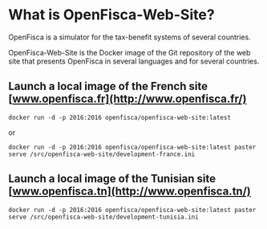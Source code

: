 # What is OpenFisca-Web-Site?

OpenFisca is a simulator for the tax-benefit systems of several countries.

OpenFisca-Web-Site is the Docker image of the Git repository of the web site that presents OpenFisca in several languages and for several countries.


## Launch a local image of the French site [www.openfisca.fr](http://www.openfisca.fr/)

```
docker run -d -p 2016:2016 openfisca/openfisca-web-site:latest 
```

or

```
docker run -d -p 2016:2016 openfisca/openfisca-web-site:latest paster serve /src/openfisca-web-site/development-france.ini
```


## Launch a local image of the Tunisian site [www.openfisca.tn](http://www.openfisca.tn/)

```
docker run -d -p 2016:2016 openfisca/openfisca-web-site:latest paster serve /src/openfisca-web-site/development-tunisia.ini
```

